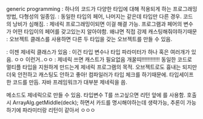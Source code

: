 generic programming
: 하나의 코드가 다양한 타입에 대해 적용되게 하는 프로그래밍 방법, 다형성의 일종임.
: 동일한 타입의 페어, 나머지는 같은데 타입만 다른 경우. 코드의 낭비가 심해짐.
: 제네릭 프로그래밍이되면 이걸 해결 가능. 프로그램과 페어의 변수가 어떤 타입이의 페어를 갖고있는지 알아야함. 왜냐면 직접 강제 캐스팅해줘야하기때문
: 오브젝트 클래스를 사용하면 다른 두 타입을 갖는 오브젝트를 만들 수 있음.

: 이젠 제네릭 클래스가 있음
: 이건 타입 변수나 타입 파라미터가 하나 혹은 여러개가 있음. ㅇㅇ <T>이런거..ㅇㅇ
: 제네릭 쓰면 캐스트가 필요없음 개꿀띠!!!!!!!!!!!!
동일한 코드로 멀티플 타입을 지원하게 만드는게 제네릭 프로그램의 목적.
오브젝트로도 흉내는 되지만 더욱 안전하고 캐스팅도 안하고 좋아! 컴파일러가 타입 체크를 하기때문에. 타입세이프한 코드를 만듬.
자바 프레임워크가 대부분 제네릭을 씀.

메소드도 제네릭으로 만들 수 있음. 타입변수 T를 쓰고싶으면 리턴 앞에 <T>를 사용함.
호출시 ArrayAlg.<Card>getMiddle(deck); 하면서 카드를 명시해야하는데 생략가능, 추론이 가능하기에 파라미터랑 리턴이 같아서 ㅇㅇㅇ

